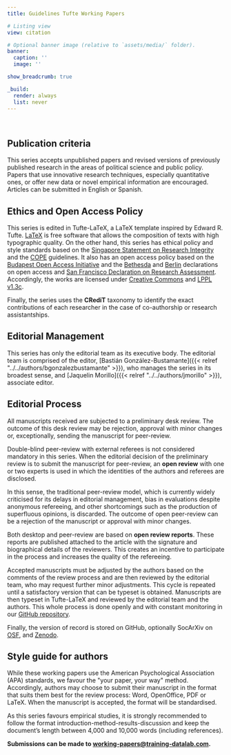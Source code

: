 ```yaml
---
title: Guidelines Tufte Working Papers

# Listing view
view: citation

# Optional banner image (relative to `assets/media/` folder).
banner:
  caption: ''
  image: ''

show_breadcrumb: true

_build:
  render: always
  list: never
---
```


<br>

<h2>Publication criteria</h2>

This series accepts unpublished papers and revised versions of previously published research in the areas of political science and public policy. Papers that use innovative research techniques, especially quantitative ones, or offer new data or novel empirical information are encouraged. Articles can be submitted in English or Spanish.

<h2>Ethics and Open Access Policy</h2>

This series is edited in Tufte-LaTeX, a LaTeX template inspired by Edward R. Tufte. [LaTeX](https://www.latex-project.org/) is free software that allows the composition of texts with high typographic quality. On the other hand, this series has ethical policy and style standards based on the [Singapore Statement on Research Integrity](https://github.com/training-datalab/tufte-working-papers/blob/master/guidelines/singpore_statement.pdf) and the [COPE](https://publicationethics.org/) guidelines. It also has an open access policy based on the [Budapest Open Access Initiative](https://www.budapestopenaccessinitiative.org/boai-10-recommendations) and the [Bethesda](https://dash.harvard.edu/bitstream/handle/1/4725199/Suber_bethesda.htm?sequence=3&isAllowed=y) and [Berlin](https://openaccess.mpg.de/Berlin-Declaration) declarations on open access and [San Francisco Declaration on Research Assessment](https://sfdora.org/read/). Accordingly, the works are licensed under [Creative Commons](https://github.com/training-datalab/tufte-working-papers/blob/master/LICENSE-CC.md) and [LPPL v1.3c](https://github.com/training-datalab/tufte-working-papers/blob/master/LICENSE-LPPL.md).

Finally, the series uses the **CRediT** taxonomy to identify the exact contributions of each researcher in the case of co-authorship or research assistantships.

<h2>Editorial Management</h2>

This series has only the editorial team as its executive body. The editorial team is comprised of the editor, [Bastián González-Bustamante]({{< relref "../../authors/bgonzalezbustamante" >}}), who manages the series in its broadest sense, and [Jaquelin Morillo]({{< relref "../../authors/jmorillo" >}}), associate editor.

<h2>Editorial Process</h2>

All manuscripts received are subjected to a preliminary desk review. The outcome of this desk review may be rejection, approval with minor changes or, exceptionally, sending the manuscript for peer-review.

Double-blind peer-review with external referees is not considered mandatory in this series. When the editorial decision of the preliminary review is to submit the manuscript for peer-review, an **open review** with one or two experts is used in which the identities of the authors and referees are disclosed.

In this sense, the traditional peer-review model, which is currently widely criticised for its delays in editorial management, bias in evaluations despite anonymous refereeing, and other shortcomings such as the production of superfluous opinions, is discarded. The outcome of open peer-review can be a rejection of the manuscript or approval with minor changes.

Both desktop and peer-review are based on **open review reports**. These reports are published attached to the article with the signature and biographical details of the reviewers. This creates an incentive to participate in the process and increases the quality of the refereeing.

Accepted manuscripts must be adjusted by the authors based on the comments of the review process and are then reviewed by the editorial team, who may request further minor adjustments. This cycle is repeated until a satisfactory version that can be typeset is obtained. Manuscripts are then typeset in Tufte-LaTeX and reviewed by the editorial team and the authors. This whole process is done openly and with constant monitoring in our [GitHub repository](https://github.com/training-datalab/tufte-working-papers).

Finally, the version of record is stored on GitHub, optionally SocArXiv on [OSF](http://osf.io/), and [Zenodo](https://zenodo.org/).

<h2>Style guide for authors</h2>

While these working papers use the American Psychological Association (APA) standards, we favour the "your paper, your way" method. Accordingly, authors may choose to submit their manuscript in the format that suits them best for the review process: Word, OpenOffice, PDF or LaTeX. When the manuscript is accepted, the format will be standardised.

As this series favours empirical studies, it is strongly recommended to follow the format introduction-method-results-discussion and keep the document’s length between 4,000 and 10,000 words (including references).

**Submissions can be made to working-papers@training-datalab.com.**
